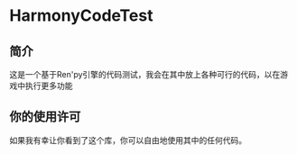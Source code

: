 # HarmonyCodeTest
## 简介 
这是一个基于Ren'py引擎的代码测试，我会在其中放上各种可行的代码，以在游戏中执行更多功能

## 你的使用许可
如果我有幸让你看到了这个库，你可以自由地使用其中的任何代码。
